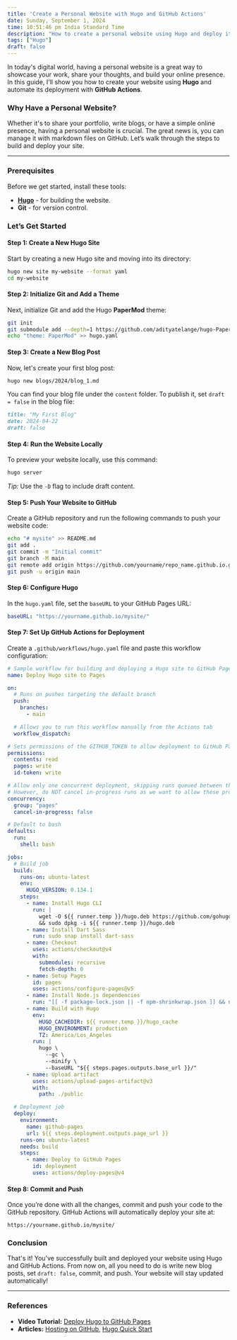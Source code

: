 ```yaml
---
title: 'Create a Personal Website with Hugo and GitHub Actions'
date: Sunday, September 1, 2024
time: 10:51:46 pm India Standard Time
description: "How to create a personal website using Hugo and deploy it on GitHub using GitHub Actions"
tags: ["Hugo"]
draft: false
---
```


In today's digital world, having a personal website is a great way to showcase your work, share your thoughts, and build your online presence. In this guide, I'll show you how to create your website using **Hugo** and automate its deployment with **GitHub Actions**.

### Why Have a Personal Website?

Whether it's to share your portfolio, write blogs, or have a simple online presence, having a personal website is crucial. The great news is, you can manage it with markdown files on GitHub. Let’s walk through the steps to build and deploy your site.
***

### Prerequisites

Before we get started, install these tools:

- [**Hugo**](https://gohugo.io/installation/) - for building the website.
- **Git** - for version control.

### Let’s Get Started

#### Step 1: Create a New Hugo Site

Start by creating a new Hugo site and moving into its directory:

```bash
hugo new site my-website --format yaml
cd my-website
```

#### Step 2: Initialize Git and Add a Theme

Next, initialize Git and add the Hugo **PaperMod** theme:

```bash
git init
git submodule add --depth=1 https://github.com/adityatelange/hugo-PaperMod.git themes/PaperMod
echo "theme: PaperMod" >> hugo.yaml
```

#### Step 3: Create a New Blog Post

Now, let's create your first blog post:

```bash
hugo new blogs/2024/blog_1.md
```

You can find your blog file under the `content` folder. To publish it, set `draft = false` in the blog file:

```md
title: "My First Blog"
date: 2024-04-22
draft: false
```

#### Step 4: Run the Website Locally

To preview your website locally, use this command:

```bash
hugo server
```

*Tip:* Use the `-D` flag to include draft content.

#### Step 5: Push Your Website to GitHub

Create a GitHub repository and run the following commands to push your website code:

```bash
echo "# mysite" >> README.md
git add .
git commit -m "Initial commit"
git branch -M main
git remote add origin https://github.com/yourname/repo_name.github.io.git
git push -u origin main
```

#### Step 6: Configure Hugo

In the `hugo.yaml` file, set the `baseURL` to your GitHub Pages URL:

```yaml
baseURL: "https://yourname.github.io/mysite/"
```

#### Step 7: Set Up GitHub Actions for Deployment

Create a `.github/workflows/hugo.yaml` file and paste this workflow configuration:

```yaml
# Sample workflow for building and deploying a Hugo site to GitHub Pages
name: Deploy Hugo site to Pages

on:
  # Runs on pushes targeting the default branch
  push:
    branches:
      - main

  # Allows you to run this workflow manually from the Actions tab
  workflow_dispatch:

# Sets permissions of the GITHUB_TOKEN to allow deployment to GitHub Pages
permissions:
  contents: read
  pages: write
  id-token: write

# Allow only one concurrent deployment, skipping runs queued between the run in-progress and latest queued.
# However, do NOT cancel in-progress runs as we want to allow these production deployments to complete.
concurrency:
  group: "pages"
  cancel-in-progress: false

# Default to bash
defaults:
  run:
    shell: bash

jobs:
  # Build job
  build:
    runs-on: ubuntu-latest
    env:
      HUGO_VERSION: 0.134.1
    steps:
      - name: Install Hugo CLI
        run: |
          wget -O ${{ runner.temp }}/hugo.deb https://github.com/gohugoio/hugo/releases/download/v${HUGO_VERSION}/hugo_extended_${HUGO_VERSION}_linux-amd64.deb \
          && sudo dpkg -i ${{ runner.temp }}/hugo.deb          
      - name: Install Dart Sass
        run: sudo snap install dart-sass
      - name: Checkout
        uses: actions/checkout@v4
        with:
          submodules: recursive
          fetch-depth: 0
      - name: Setup Pages
        id: pages
        uses: actions/configure-pages@v5
      - name: Install Node.js dependencies
        run: "[[ -f package-lock.json || -f npm-shrinkwrap.json ]] && npm ci || true"
      - name: Build with Hugo
        env:
          HUGO_CACHEDIR: ${{ runner.temp }}/hugo_cache
          HUGO_ENVIRONMENT: production
          TZ: America/Los_Angeles
        run: |
          hugo \
            --gc \
            --minify \
            --baseURL "${{ steps.pages.outputs.base_url }}/"          
      - name: Upload artifact
        uses: actions/upload-pages-artifact@v3
        with:
          path: ./public

  # Deployment job
  deploy:
    environment:
      name: github-pages
      url: ${{ steps.deployment.outputs.page_url }}
    runs-on: ubuntu-latest
    needs: build
    steps:
      - name: Deploy to GitHub Pages
        id: deployment
        uses: actions/deploy-pages@v4 
```

#### Step 8: Commit and Push

Once you’re done with all the changes, commit and push your code to the GitHub repository. GitHub Actions will automatically deploy your site at:

```
https://yourname.github.io/mysite/
```

### Conclusion

That's it! You've successfully built and deployed your website using Hugo and GitHub Actions. From now on, all you need to do is write new blog posts, set `draft: false`, commit, and push. Your website will stay updated automatically!

***

### References

- **Video Tutorial:** [Deploy Hugo to GitHub Pages](https://youtu.be/_QSr2_pxIJs?si=W4HCuWr29bkutc8t)
- **Articles:** [Hosting on GitHub](https://gohugo.io/hosting-and-deployment/hosting-on-github/), [Hugo Quick Start](https://gohugo.io/getting-started/quick-start/)
